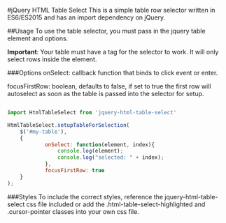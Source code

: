 #jQuery HTML Table Select
This is a simple table row selector written in ES6/ES2015 and has an import dependency on jQuery.

##Usage
To use the table selector, you must pass in the jquery table element and options. 

**Important**: Your table must have a <tbody> tag for the selector to work. It will only select rows inside the <tbody> element.

###Options
onSelect: callback function that binds to click event or enter.

focusFirstRow: boolean, defaults to false, if set to true the first row will autoselect as soon as the table is passed into the selector for setup.

```javascript

import HtmlTableSelect from 'jquery-html-table-select'

HtmlTableSelect.setupTableForSelection(
    $('#my-table'), 
    {
            onSelect: function(element, index){
                console.log(element);
                console.log("selected: " + index);
            },
            focusFirstRow: true
    }
);

```

###Styles
To include the correct styles, reference the jquery-html-table-select css file included or add the .html-table-select-highlighted and .cursor-pointer classes into your own css file.
